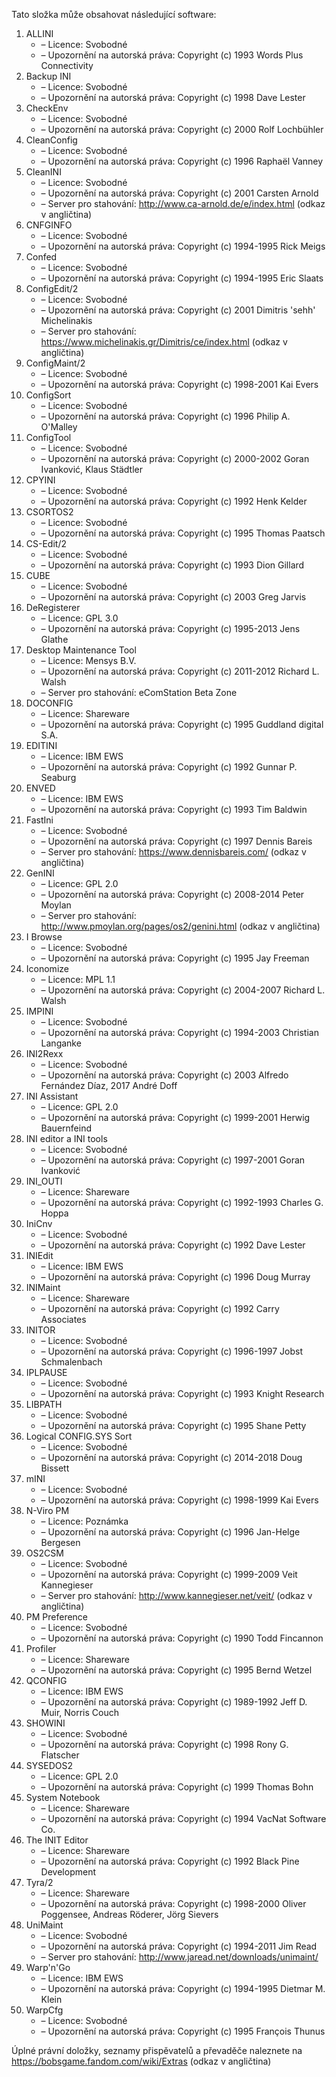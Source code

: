 ﻿Tato složka může obsahovat následující software:

1. ALLINI
   - – Licence: Svobodné
   - – Upozornění na autorská práva: Copyright (c) 1993 Words Plus Connectivity
2. Backup INI
   - – Licence: Svobodné
   - – Upozornění na autorská práva: Copyright (c) 1998 Dave Lester
3. CheckEnv
   - – Licence: Svobodné
   - – Upozornění na autorská práva: Copyright (c) 2000 Rolf Lochbühler
4. CleanConfig
   - – Licence: Svobodné
   - – Upozornění na autorská práva: Copyright (c) 1996 Raphaël Vanney
5. CleanINI
   - – Licence: Svobodné
   - – Upozornění na autorská práva: Copyright (c) 2001 Carsten Arnold
   - – Server pro stahování: http://www.ca-arnold.de/e/index.html (odkaz v angličtina)
6. CNFGINFO
   - – Licence: Svobodné
   - – Upozornění na autorská práva: Copyright (c) 1994-1995 Rick Meigs
7. Confed
   - – Licence: Svobodné
   - – Upozornění na autorská práva: Copyright (c) 1994-1995 Eric Slaats
8. ConfigEdit/2
   - – Licence: Svobodné
   - – Upozornění na autorská práva: Copyright (c) 2001 Dimitris 'sehh' Michelinakis
   - – Server pro stahování: https://www.michelinakis.gr/Dimitris/ce/index.html (odkaz v angličtina)
9. ConfigMaint/2
   - – Licence: Svobodné
   - – Upozornění na autorská práva: Copyright (c) 1998-2001 Kai Evers
10. ConfigSort
    - – Licence: Svobodné
    - – Upozornění na autorská práva: Copyright (c) 1996 Philip A. O'Malley
11. ConfigTool
    - – Licence: Svobodné
    - – Upozornění na autorská práva: Copyright (c) 2000-2002 Goran Ivanković, Klaus Städtler
12. CPYINI
    - – Licence: Svobodné
    - – Upozornění na autorská práva: Copyright (c) 1992 Henk Kelder
13. CSORTOS2
    - – Licence: Svobodné
    - – Upozornění na autorská práva: Copyright (c) 1995 Thomas Paatsch
14. CS-Edit/2
    - – Licence: Svobodné
    - – Upozornění na autorská práva: Copyright (c) 1993 Dion Gillard
15. CUBE
    - – Licence: Svobodné
    - – Upozornění na autorská práva: Copyright (c) 2003 Greg Jarvis
16. DeRegisterer
    - – Licence: GPL 3.0
    - – Upozornění na autorská práva: Copyright (c) 1995-2013 Jens Glathe
17. Desktop Maintenance Tool
    - – Licence: Mensys B.V.
    - – Upozornění na autorská práva: Copyright (c) 2011-2012 Richard L. Walsh
    - – Server pro stahování: eComStation Beta Zone
18. DOCONFIG
    - – Licence: Shareware
    - – Upozornění na autorská práva: Copyright (c) 1995 Guddland digital S.A.
19. EDITINI
    - – Licence: IBM EWS
    - – Upozornění na autorská práva: Copyright (c) 1992 Gunnar P. Seaburg
20. ENVED
    - – Licence: IBM EWS
    - – Upozornění na autorská práva: Copyright (c) 1993 Tim Baldwin
21. FastIni
    - – Licence: Svobodné
    - – Upozornění na autorská práva: Copyright (c) 1997 Dennis Bareis
    - – Server pro stahování: https://www.dennisbareis.com/ (odkaz v angličtina)
22. GenINI
    - – Licence: GPL 2.0
    - – Upozornění na autorská práva: Copyright (c) 2008-2014 Peter Moylan
    - – Server pro stahování: http://www.pmoylan.org/pages/os2/genini.html (odkaz v angličtina)
23. I Browse
    - – Licence: Svobodné
    - – Upozornění na autorská práva: Copyright (c) 1995 Jay Freeman
24. Iconomize
    - – Licence: MPL 1.1
    - – Upozornění na autorská práva: Copyright (c) 2004-2007 Richard L. Walsh
25. IMPINI
    - – Licence: Svobodné
    - – Upozornění na autorská práva: Copyright (c) 1994-2003 Christian Langanke
26. INI2Rexx
    - – Licence: Svobodné
    - – Upozornění na autorská práva: Copyright (c) 2003 Alfredo Fernández Díaz, 2017 André Doff
27. INI Assistant
    - – Licence: GPL 2.0
    - – Upozornění na autorská práva: Copyright (c) 1999-2001 Herwig Bauernfeind
28. INI editor a INI tools
    - – Licence: Svobodné
    - – Upozornění na autorská práva: Copyright (c) 1997-2001 Goran Ivanković
29. INI_OUTI
    - – Licence: Shareware
    - – Upozornění na autorská práva: Copyright (c) 1992-1993 Charles G. Hoppa
30. IniCnv
    - – Licence: Svobodné
    - – Upozornění na autorská práva: Copyright (c) 1992 Dave Lester
31. INIEdit
    - – Licence: IBM EWS
    - – Upozornění na autorská práva: Copyright (c) 1996 Doug Murray
32. INIMaint
    - – Licence: Shareware
    - – Upozornění na autorská práva: Copyright (c) 1992 Carry Associates
33. INITOR
    - – Licence: Svobodné
    - – Upozornění na autorská práva: Copyright (c) 1996-1997 Jobst Schmalenbach
34. IPLPAUSE
    - – Licence: Svobodné
    - – Upozornění na autorská práva: Copyright (c) 1993 Knight Research
35. LIBPATH
    - – Licence: Svobodné
    - – Upozornění na autorská práva: Copyright (c) 1995 Shane Petty
36. Logical CONFIG.SYS Sort
    - – Licence: Svobodné
    - – Upozornění na autorská práva: Copyright (c) 2014-2018 Doug Bissett
37. mINI
    - – Licence: Svobodné
    - – Upozornění na autorská práva: Copyright (c) 1998-1999 Kai Evers
38. N-Viro PM
    - – Licence: Poznámka
    - – Upozornění na autorská práva: Copyright (c) 1996 Jan-Helge Bergesen
39. OS2CSM
    - – Licence: Svobodné
    - – Upozornění na autorská práva: Copyright (c) 1999-2009 Veit Kannegieser
    - – Server pro stahování: http://www.kannegieser.net/veit/ (odkaz v angličtina)
40. PM Preference
    - – Licence: Svobodné
    - – Upozornění na autorská práva: Copyright (c) 1990 Todd Fincannon
41. Profiler
    - – Licence: Shareware
    - – Upozornění na autorská práva: Copyright (c) 1995 Bernd Wetzel
42. QCONFIG
    - – Licence: IBM EWS
    - – Upozornění na autorská práva: Copyright (c) 1989-1992 Jeff D. Muir, Norris Couch
43. SHOWINI
    - – Licence: Svobodné
    - – Upozornění na autorská práva: Copyright (c) 1998 Rony G. Flatscher
44. SYSEDOS2
    - – Licence: GPL 2.0
    - – Upozornění na autorská práva: Copyright (c) 1999 Thomas Bohn
45. System Notebook
    - – Licence: Shareware
    - – Upozornění na autorská práva: Copyright (c) 1994 VacNat Software Co.
46. The INIT Editor
    - – Licence: Shareware
    - – Upozornění na autorská práva: Copyright (c) 1992 Black Pine Development
47. Tyra/2
    - – Licence: Shareware
    - – Upozornění na autorská práva: Copyright (c) 1998-2000 Oliver Poggensee, Andreas Röderer, Jörg Sievers
48. UniMaint
    - – Licence: Svobodné
    - – Upozornění na autorská práva: Copyright (c) 1994-2011 Jim Read
    - – Server pro stahování: http://www.jaread.net/downloads/unimaint/
49. Warp'n'Go
    - – Licence: IBM EWS
    - – Upozornění na autorská práva: Copyright (c) 1994-1995 Dietmar M. Klein
50. WarpCfg
    - – Licence: Svobodné
    - – Upozornění na autorská práva: Copyright (c) 1995 François Thunus

Úplné právní doložky, seznamy přispěvatelů a převaděče naleznete na https://bobsgame.fandom.com/wiki/Extras (odkaz v angličtina)
